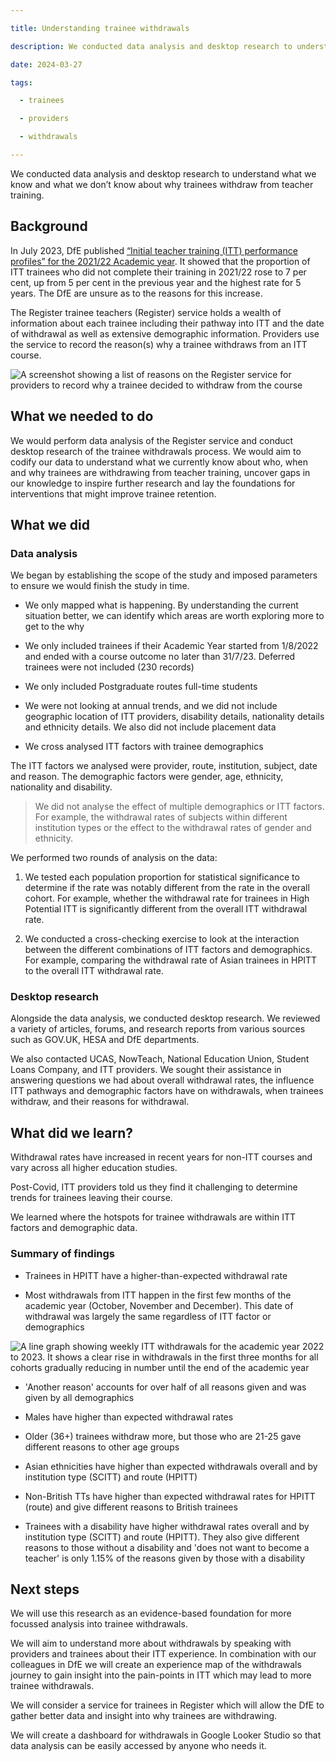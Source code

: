 ```yaml
---

title: Understanding trainee withdrawals

description: We conducted data analysis and desktop research to understand what we know and what we don’t know about why trainees withdraw from teacher training

date: 2024-03-27

tags:

  - trainees

  - providers

  - withdrawals

---
```


We conducted data analysis and desktop research to understand what we know and what we don’t know about why trainees withdraw from teacher training.

## Background

In July 2023, DfE published [“Initial teacher training (ITT) performance profiles” for the 2021/22 Academic year](https://www.gov.uk/government/statistics/initial-teacher-training-performance-profiles-2021-to-2022). It showed that the proportion of ITT trainees who did not complete their training in 2021/22 rose to 7 per cent, up from 5 per cent in the previous year and the highest rate for 5 years. The DfE are unsure as to the reasons for this increase.

The Register trainee teachers (Register) service holds a wealth of information about each trainee including their pathway into ITT and the date of withdrawal as well as extensive demographic information. Providers use the service to record the reason(s) why a trainee withdraws from an ITT course.

![A screenshot showing a list of reasons on the Register service for providers to record why a trainee decided to withdraw from the course](Why-did-the-trainee-withdraw-from-the-course-Register-trainee-teachers-GOV.UK.png 'A list of reasons on the Register service for providers to record why a trainee decided to withdraw from the course')

## What we needed to do

We would perform data analysis of the Register service and conduct desktop research of the trainee withdrawals process. We would aim to codify our data to understand what we currently know about who, when and why trainees are withdrawing from teacher training, uncover gaps in our knowledge to inspire further research and lay the foundations for interventions that might improve trainee retention.

## What we did

### Data analysis

We began by establishing the scope of the study and imposed parameters to ensure we would finish the study in time.

- We only mapped what is happening. By understanding the current situation better, we can identify which areas are worth exploring more to get to the why

- We only included trainees if their Academic Year started from 1/8/2022 and ended with a course outcome no later than 31/7/23. Deferred trainees were not included (230 records)

- We only included Postgraduate routes full-time students

- We were not looking at annual trends, and we did not include geographic location of ITT providers, disability details, nationality details and ethnicity details. We also did not include placement data

- We cross analysed ITT factors with trainee demographics

The ITT factors we analysed were provider, route, institution, subject, date and reason. The demographic factors were gender, age, ethnicity, nationality and disability.

> We did not analyse the effect of multiple demographics or ITT factors. For example, the withdrawal rates of subjects within different institution types or the effect to the withdrawal rates of gender and ethnicity.

We performed two rounds of analysis on the data:

1. We tested each population proportion for statistical significance to determine if the rate was notably different from the rate in the overall cohort. For example, whether the withdrawal rate for trainees in High Potential ITT is significantly different from the overall ITT withdrawal rate.

2. We conducted a cross-checking exercise to look at the interaction between the different combinations of ITT factors and demographics. For example, comparing the withdrawal rate of Asian trainees in HPITT to the overall ITT withdrawal rate.

### Desktop research

Alongside the data analysis, we conducted desktop research. We reviewed a variety of articles, forums, and research reports from various sources such as GOV.UK, HESA and DfE departments.

We also contacted UCAS, NowTeach, National Education Union, Student Loans Company, and ITT providers. We sought their assistance in answering questions we had about overall withdrawal rates, the influence ITT pathways and demographic factors have on withdrawals, when trainees withdraw, and their reasons for withdrawal.

## What did we learn?

Withdrawal rates have increased in recent years for non-ITT courses and vary across all higher education studies.

Post-Covid, ITT providers told us they find it challenging to determine trends for trainees leaving their course.

We learned where the hotspots for trainee withdrawals are within ITT factors and demographic data.

### Summary of findings

- Trainees in HPITT have a higher-than-expected withdrawal rate

- Most withdrawals from ITT happen in the first few months of the academic year (October, November and December). This date of withdrawal was largely the same regardless of ITT factor or demographics

![A line graph showing weekly ITT withdrawals for the academic year 2022 to 2023. It shows a clear rise in withdrawals in the first three months for all cohorts gradually reducing in number until the end of the academic year](Weekly-ITT-withdrawals-for-academic-year-2022_23.png 'ITT withdrawals by date')

- 'Another reason' accounts for over half of all reasons given and was given by all demographics

- Males have higher than expected withdrawal rates

- Older (36+) trainees withdraw more, but those who are 21-25 gave different reasons to other age groups

- Asian ethnicities have higher than expected withdrawals overall and by institution type (SCITT) and route (HPITT)

- Non-British TTs have higher than expected withdrawal rates for HPITT (route) and give different reasons to British trainees

- Trainees with a disability have higher withdrawal rates overall and by institution type (SCITT) and route (HPITT). They also give different reasons to those without a disability and 'does not want to become a teacher' is only 1.15% of the reasons given by those with a disability

## Next steps

We will use this research as an evidence-based foundation for more focussed analysis into trainee withdrawals.

We will aim to understand more about withdrawals by speaking with providers and trainees about their ITT experience. In combination with our colleagues in DfE we will create an experience map of the withdrawals journey to gain insight into the pain-points in ITT which may lead to more trainee withdrawals.

We will consider a service for trainees in Register which will allow the DfE to gather better data and insight into why trainees are withdrawing.

We will create a dashboard for withdrawals in Google Looker Studio so that data analysis can be easily accessed by anyone who needs it.
